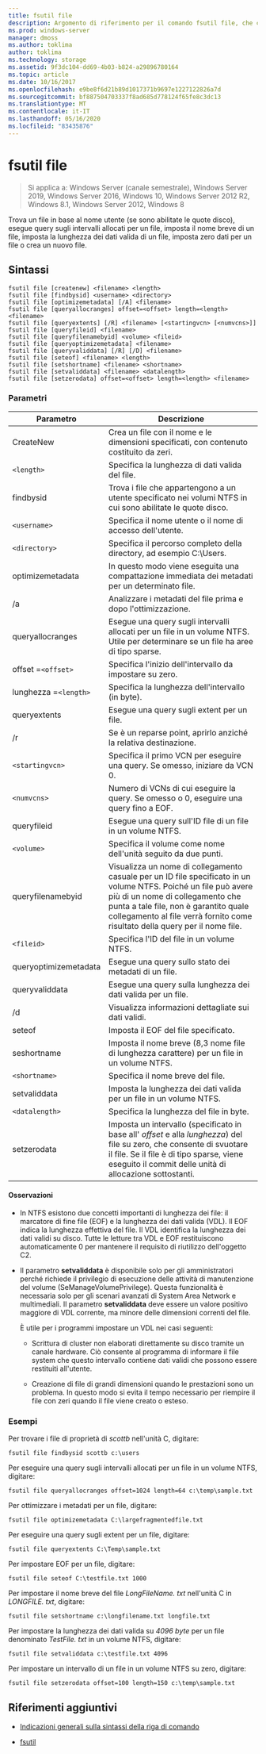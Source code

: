 ```yaml
---
title: fsutil file
description: Argomento di riferimento per il comando fsutil file, che consente di trovare un file in base al nome utente, di eseguire query sugli intervalli allocati per un file, impostare il nome breve di un file, impostare la lunghezza dei dati valida di un file, impostare zero dati per un file o creare un nuovo file.
ms.prod: windows-server
manager: dmoss
ms.author: toklima
author: toklima
ms.technology: storage
ms.assetid: 9f3dc104-dd69-4b03-b824-a29896780164
ms.topic: article
ms.date: 10/16/2017
ms.openlocfilehash: e9be8f6d21b89d1017371b9697e1227122826a7d
ms.sourcegitcommit: bf887504703337f8ad685d778124f65fe8c3dc13
ms.translationtype: MT
ms.contentlocale: it-IT
ms.lasthandoff: 05/16/2020
ms.locfileid: "83435876"
---
```

# <a name="fsutil-file"></a>fsutil file

> Si applica a: Windows Server (canale semestrale), Windows Server 2019, Windows Server 2016, Windows 10, Windows Server 2012 R2, Windows 8.1, Windows Server 2012, Windows 8

Trova un file in base al nome utente (se sono abilitate le quote disco), esegue query sugli intervalli allocati per un file, imposta il nome breve di un file, imposta la lunghezza dei dati valida di un file, imposta zero dati per un file o crea un nuovo file.

## <a name="syntax"></a>Sintassi

```
fsutil file [createnew] <filename> <length>
fsutil file [findbysid] <username> <directory>
fsutil file [optimizemetadata] [/A] <filename>
fsutil file [queryallocranges] offset=<offset> length=<length> <filename>
fsutil file [queryextents] [/R] <filename> [<startingvcn> [<numvcns>]]
fsutil file [queryfileid] <filename>
fsutil file [queryfilenamebyid] <volume> <fileid>
fsutil file [queryoptimizemetadata] <filename>
fsutil file [queryvaliddata] [/R] [/D] <filename>
fsutil file [seteof] <filename> <length>
fsutil file [setshortname] <filename> <shortname>
fsutil file [setvaliddata] <filename> <datalength>
fsutil file [setzerodata] offset=<offset> length=<length> <filename>
```

### <a name="parameters"></a>Parametri

| Parametro | Descrizione |
| --------- | ----------- |
| CreateNew | Crea un file con il nome e le dimensioni specificati, con contenuto costituito da zeri. |
| `<length>` | Specifica la lunghezza di dati valida del file. |
| findbysid | Trova i file che appartengono a un utente specificato nei volumi NTFS in cui sono abilitate le quote disco. |
| `<username>` | Specifica il nome utente o il nome di accesso dell'utente. |
| `<directory>` | Specifica il percorso completo della directory, ad esempio C:\Users. |
| optimizemetadata | In questo modo viene eseguita una compattazione immediata dei metadati per un determinato file. |
| /a | Analizzare i metadati del file prima e dopo l'ottimizzazione. |
| queryallocranges | Esegue una query sugli intervalli allocati per un file in un volume NTFS. Utile per determinare se un file ha aree di tipo sparse. |
| offset =`<offset>` | Specifica l'inizio dell'intervallo da impostare su zero. |
| lunghezza =`<length>` | Specifica la lunghezza dell'intervallo (in byte). |
| queryextents | Esegue una query sugli extent per un file. |
| /r | Se <filename> è un reparse point, aprirlo anziché la relativa destinazione. |
| `<startingvcn>` | Specifica il primo VCN per eseguire una query. Se omesso, iniziare da VCN 0. |
| `<numvcns>` | Numero di VCNs di cui eseguire la query. Se omesso o 0, eseguire una query fino a EOF. |
| queryfileid | Esegue una query sull'ID file di un file in un volume NTFS. |
| `<volume>` | Specifica il volume come nome dell'unità seguito da due punti. |
| queryfilenamebyid | Visualizza un nome di collegamento casuale per un ID file specificato in un volume NTFS. Poiché un file può avere più di un nome di collegamento che punta a tale file, non è garantito quale collegamento al file verrà fornito come risultato della query per il nome file. |
| `<fileid>` | Specifica l'ID del file in un volume NTFS. |
| queryoptimizemetadata | Esegue una query sullo stato dei metadati di un file. |
| queryvaliddata | Esegue una query sulla lunghezza dei dati valida per un file. |
| /d | Visualizza informazioni dettagliate sui dati validi. |
| seteof | Imposta il EOF del file specificato. |
| seshortname | Imposta il nome breve (8,3 nome file di lunghezza carattere) per un file in un volume NTFS. |
| `<shortname>` | Specifica il nome breve del file. |
| setvaliddata | Imposta la lunghezza dei dati valida per un file in un volume NTFS. |
| `<datalength>` | Specifica la lunghezza del file in byte. |
| setzerodata | Imposta un intervallo (specificato in base all' *offset* e alla *lunghezza*) del file su zero, che consente di svuotare il file. Se il file è di tipo sparse, viene eseguito il commit delle unità di allocazione sottostanti. |

#### <a name="remarks"></a>Osservazioni

- In NTFS esistono due concetti importanti di lunghezza dei file: il marcatore di fine file (EOF) e la lunghezza dei dati valida (VDL). Il EOF indica la lunghezza effettiva del file. Il VDL identifica la lunghezza dei dati validi su disco. Tutte le letture tra VDL e EOF restituiscono automaticamente 0 per mantenere il requisito di riutilizzo dell'oggetto C2.

- Il parametro **setvaliddata** è disponibile solo per gli amministratori perché richiede il privilegio di esecuzione delle attività di manutenzione del volume (SeManageVolumePrivilege). Questa funzionalità è necessaria solo per gli scenari avanzati di System Area Network e multimediali. Il parametro **setvaliddata** deve essere un valore positivo maggiore di VDL corrente, ma minore delle dimensioni correnti del file.

    È utile per i programmi impostare un VDL nei casi seguenti:

    - Scrittura di cluster non elaborati direttamente su disco tramite un canale hardware. Ciò consente al programma di informare il file system che questo intervallo contiene dati validi che possono essere restituiti all'utente.

    - Creazione di file di grandi dimensioni quando le prestazioni sono un problema. In questo modo si evita il tempo necessario per riempire il file con zeri quando il file viene creato o esteso.

### <a name="examples"></a>Esempi

Per trovare i file di proprietà di *scottb* nell'unità C, digitare:

```
fsutil file findbysid scottb c:\users
```

Per eseguire una query sugli intervalli allocati per un file in un volume NTFS, digitare:

```
fsutil file queryallocranges offset=1024 length=64 c:\temp\sample.txt
```

Per ottimizzare i metadati per un file, digitare:

```
fsutil file optimizemetadata C:\largefragmentedfile.txt
```

Per eseguire una query sugli extent per un file, digitare:

```
fsutil file queryextents C:\Temp\sample.txt
```

Per impostare EOF per un file, digitare:

```
fsutil file seteof C:\testfile.txt 1000
```

Per impostare il nome breve del file *LongFileName. txt* nell'unità C in *LONGFILE. txt*, digitare:

```
fsutil file setshortname c:\longfilename.txt longfile.txt
```

Per impostare la lunghezza dei dati valida su *4096 byte* per un file denominato *TestFile. txt* in un volume NTFS, digitare:

```
fsutil file setvaliddata c:\testfile.txt 4096
```

Per impostare un intervallo di un file in un volume NTFS su zero, digitare:

```
fsutil file setzerodata offset=100 length=150 c:\temp\sample.txt
```

## <a name="additional-references"></a>Riferimenti aggiuntivi

- [Indicazioni generali sulla sintassi della riga di comando](command-line-syntax-key.md)

- [fsutil](fsutil.md)
